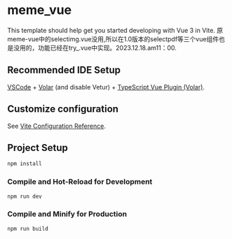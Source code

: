 # meme_vue

This template should help get you started developing with Vue 3 in Vite.
原meme-vue中的selectimg.vue没用,所以在1.0版本的selectpdf等三个vue组件也是没用的，功能已经在try_.vue中实现。2023.12.18.am11：00.  

## Recommended IDE Setup

[VSCode](https://code.visualstudio.com/) + [Volar](https://marketplace.visualstudio.com/items?itemName=Vue.volar) (and disable Vetur) + [TypeScript Vue Plugin (Volar)](https://marketplace.visualstudio.com/items?itemName=Vue.vscode-typescript-vue-plugin).

## Customize configuration

See [Vite Configuration Reference](https://vitejs.dev/config/).

## Project Setup

```sh
npm install
```

### Compile and Hot-Reload for Development

```sh
npm run dev
```

### Compile and Minify for Production

```sh
npm run build
```
